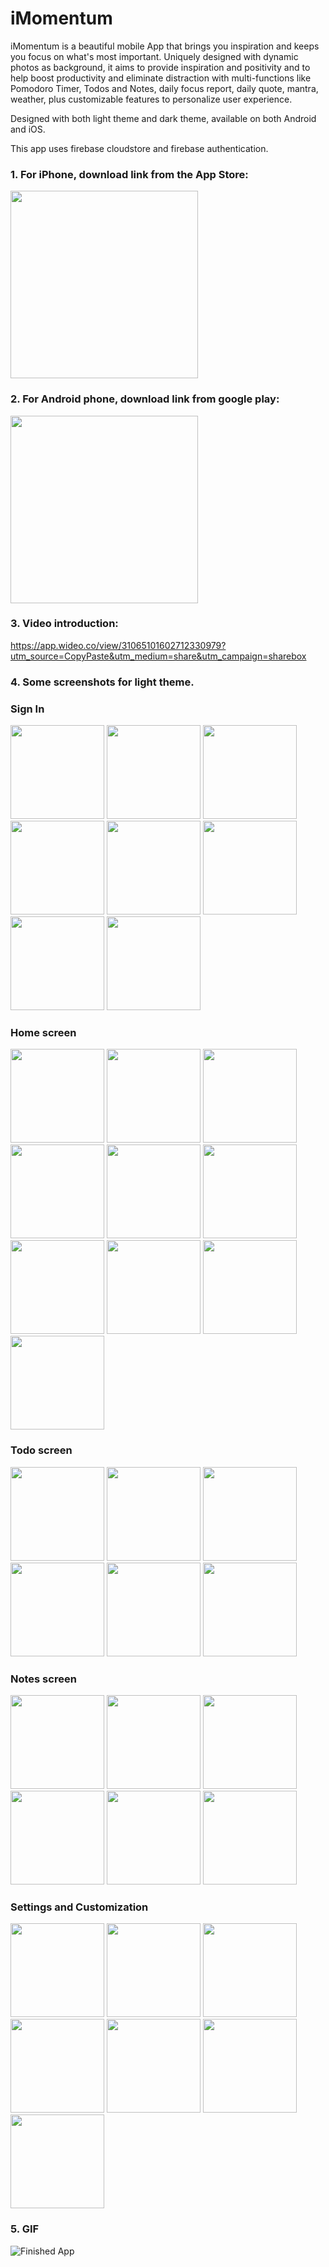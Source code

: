 # iMomentum

iMomentum is a beautiful mobile App that brings you inspiration and keeps you focus on what's most important. Uniquely designed with dynamic photos as background, it aims to provide inspiration and positivity and to help boost productivity and eliminate distraction with multi-functions like Pomodoro Timer, Todos and Notes, daily focus report, daily quote, mantra, weather, plus customizable features to personalize user experience. 

Designed with both light theme and dark theme, available on both Android and iOS.

This app uses firebase cloudstore and firebase authentication. 

### 1. For iPhone, download link from the App Store: 

[<img src="screenshots/app-store-logo.png" width="300" >](https://apps.apple.com/app/id1537692519)

### 2. For Android phone, download link from google play: 

[<img src="screenshots/play-store-logo.png" width="300" >](https://play.google.com/store/apps/details?id=com.lu.momentum)

### 3. Video introduction: 

https://app.wideo.co/view/31065101602712330979?utm_source=CopyPaste&utm_medium=share&utm_campaign=sharebox

### 4. Some screenshots for light theme. 

### Sign In

<p float="left">
  <img src="/screenshots/landing_and_signin/landing1.png" width="150" />
  <img src="/screenshots/landing_and_signin/landing2.png" width="150" />
  <img src="/screenshots/landing_and_signin/landing3.png" width="150" />
  <img src="/screenshots/landing_and_signin/landing4.png" width="150" />
  <img src="/screenshots/landing_and_signin/landing5.png" width="150" />
  <img src="/screenshots/landing_and_signin/signup1.png" width="150" />
  <img src="/screenshots/landing_and_signin/signup2.png" width="150" />
  <img src="/screenshots/landing_and_signin/signup3png.png" width="150" />
</p>

### Home screen

<p float="left">
  <img src="/screenshots/Home/1.png" width="150" />
  <img src="/screenshots/Home/2.png" width="150" />
  <img src="/screenshots/Home/3.png" width="150" />
  <img src="/screenshots/Home/4.png" width="150" />
  <img src="/screenshots/Home/6.png" width="150" />
  <img src="/screenshots/Home/9.png" width="150" />
  <img src="/screenshots/Home/12.png" width="150" />
  <img src="/screenshots/Home/weather_light.png" width="150" />
  <img src="/screenshots/home_screen/home1.png" width="150" />
  <img src="/screenshots/home_screen/home2.png" width="150" />
</p>

### Todo screen

<p float="left">
  <img src="/screenshots/Todo/1.png" width="150" />
  <img src="/screenshots/Todo/2.png" width="150" />
  <img src="/screenshots/Todo/3.png" width="150" />
  <img src="/screenshots/Todo/6.png" width="150" />
  <img src="/screenshots/Todo/7.png" width="150" />
  <img src="/screenshots/Todo/8.png" width="150" />
</p>

### Notes screen

<p float="left">
  <img src="/screenshots/Notes/light1.png" width="150" />
  <img src="/screenshots/Notes/light2.png" width="150" />
  <img src="/screenshots/Notes/light3.png" width="150" />
  <img src="/screenshots/Notes/light4.png" width="150" />
  <img src="/screenshots/Notes/light5.png" width="150" />
  <img src="/screenshots/Notes/light6.png" width="150" />  
</p>

### Settings and Customization

<p float="left">
  <img src="/screenshots/settings/1.png" width="150" />
  <img src="/screenshots/settings/2.png" width="150" />
  <img src="/screenshots/settings/3.png" width="150" />
  <img src="/screenshots/settings/4.png" width="150" />
  <img src="/screenshots/settings/6.png" width="150" />
  <img src="/screenshots/settings/8.png" width="150" />
  <img src="/screenshots/settings/9.png" width="150" />
</p>

### 5. GIF
![Finished App](https://github.com/lutang123/Flutter-MobileApp-Projects/blob/master/iMomentum.gif)


